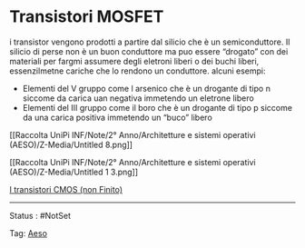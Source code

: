 # Transistori MOSFET

i transistor vengono prodotti a partire dal silicio che è un semiconduttore. Il silicio di perse non è un buon conduttore ma puo essere “drogato” con dei materiali per fargmi assumere degli eletroni liberi o dei buchi liberi, essenzilmetne cariche che lo rendono un conduttore. alcuni esempi:

- Elementi del V gruppo come l arsenico che è un drogante di tipo n siccome da carica uan negativa immetendo un eletrone libero
- Elementi del III gruppo come il boro che è un drogante di tipo p siccome da una carica positiva immetendo un “buco” libero

[[Raccolta UniPi INF/Note/2° Anno/Architetture e sistemi operativi (AESO)/Z-Media/Untitled 8.png]]

[[Raccolta UniPi INF/Note/2° Anno/Architetture e sistemi operativi (AESO)/Z-Media/Untitled 1 3.png]]

[I transistori CMOS (non Finito)](Transistori%20MOSFET%20a7d4300d41774eefb10383bdbfc6a33d/I%20transistori%20CMOS%20(non%20Finito)%20c715b2ae90334c47ba200e87467ec787.md)

---

Status : #NotSet

Tag: [Aeso](../../Architetture%20e%20sistemi%20operativi%20(AESO)%201e0e264228a748feabc5de07d5a770db.md)
